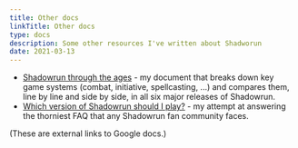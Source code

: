 ```yaml
---
title: Other docs
linkTitle: Other docs
type: docs
description: Some other resources I've written about Shadworun
date: 2021-03-13
---
```



* [Shadowrun through the ages](https://docs.google.com/document/d/1CgYPNt4ZhMIZWSCKbmqyhgrtaNTgRUKdU2iwXH_lczU/edit) - my document that breaks down key game systems (combat, initiative, spellcasting, ...) and compares them, line by line and side by side, in all six major releases of Shadowrun.
* [Which version of Shadowrun should I play?](https://docs.google.com/document/d/1zDo6pfk1BPgKs8Ak16zPqB2gqPYM7gKu-NvAwmlXhbc/edit) - my attempt at answering the thorniest FAQ that any Shadowrun fan community faces.

(These are external links to Google docs.)